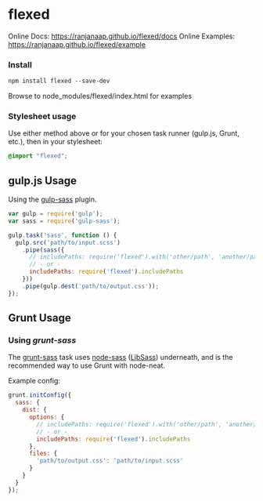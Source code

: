 # flexed

Online Docs: https://ranjanaap.github.io/flexed/docs
Online Examples: https://ranjanaap.github.io/flexed/example


### Install

```scss
npm install flexed --save-dev
```

Browse to node_modules/flexed/index.html for examples

### Stylesheet usage

Use either method above or for your chosen task runner (gulp.js, Grunt, etc.), then in your stylesheet:

```scss
@import "flexed";
```

## gulp.js Usage

Using the [gulp-sass](https://github.com/dlmanning/gulp-sass) plugin.

```javascript
var gulp = require('gulp');
var sass = require('gulp-sass');

gulp.task('sass', function () {
  gulp.src('path/to/input.scss')
    .pipe(sass({
      // includePaths: require('flexed').with('other/path', 'another/path')
      // - or -
      includePaths: require('flexed').includePaths
    }))
    .pipe(gulp.dest('path/to/output.css'));
});
```

## Grunt Usage

### Using *grunt-sass*

The [grunt-sass](https://github.com/sindresorhus/grunt-sass) task uses
[node-sass](https://github.com/andrew/node-sass)
([LibSass](https://github.com/hcatlin/libsass)) underneath, and is the recommended
way to use Grunt with node-neat.

Example config:

```javascript
grunt.initConfig({
  sass: {
    dist: {
      options: {
        // includePaths: require('flexed').with('other/path', 'another/path')
        // - or -
        includePaths: require('flexed').includePaths
      },
      files: {
        'path/to/output.css': 'path/to/input.scss'
      }
    }
  }
});
```
